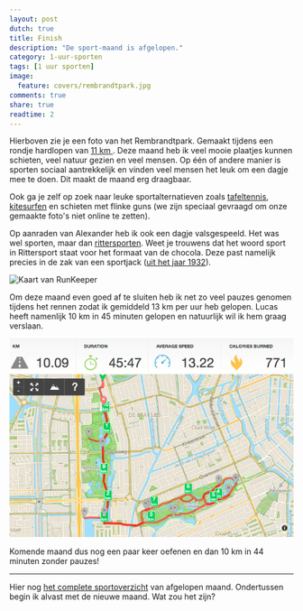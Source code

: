 ```yaml
---
layout: post
dutch: true
title: Finish
description: "De sport-maand is afgelopen."
category: 1-uur-sporten
tags: [1 uur sporten]
image:
  feature: covers/rembrandtpark.jpg
comments: true
share: true
readtime: 2
---
```


Hierboven zie je een foto van het Rembrandtpark. Gemaakt tijdens een rondje hardlopen van [11 km ](http://runkeeper.com/user/harianus/activity/419525814). Deze maand heb ik veel mooie plaatjes kunnen schieten, veel natuur gezien en veel mensen. Op één of andere manier is sporten sociaal aantrekkelijk en vinden veel mensen het leuk om een dagje mee te doen. Dit maakt de maand erg draagbaar.

Ook ga je zelf op zoek naar leuke sportalternatieven zoals [tafeltennis](https://www.facebook.com/demaandvanadriaan/photos/a.647561822002597.1073741828.647264892032290/682574095168036/), [kitesurfen](https://www.facebook.com/demaandvanadriaan/posts/683435748415204) en schieten met flinke guns (we zijn speciaal gevraagd om onze gemaakte foto's niet online te zetten).

Op aanraden van Alexander heb ik ook een dagje valsgespeeld. Het was wel sporten, maar dan [rittersporten](https://www.facebook.com/demaandvanadriaan/photos/a.647561822002597.1073741828.647264892032290/682112108547568). Weet je trouwens dat het woord sport in Rittersport staat voor het formaat van de chocola. Deze past namelijk precies in de zak van een sportjack ([uit het jaar 1932](http://www.ritter-sport.com/#/en_US/company/history)).

<img src="http://f.cl.ly/items/1Y1V3v0h3a311j091e37/Image%202014-09-01%20at%201.06.33%20AM.png" alt="Kaart van RunKeeper">

Om deze maand even goed af te sluiten heb ik net zo veel pauzes genomen tijdens het rennen zodat ik gemiddeld 13 km per uur heb gelopen. Lucas heeft namenlijk 10 km in 45 minuten gelopen en natuurlijk wil ik hem graag verslaan.

<img src="/images/posts/runkeeper.png" alt="Kaart van RunKeeper">

Komende maand dus nog een paar keer oefenen en dan 10 km in 44 minuten zonder pauzes!

 * * *

Hier nog [het complete sportoverzicht](/1-uur-sporten/overzicht/) van afgelopen maand. Ondertussen begin ik alvast met de nieuwe maand. Wat zou het zijn?
